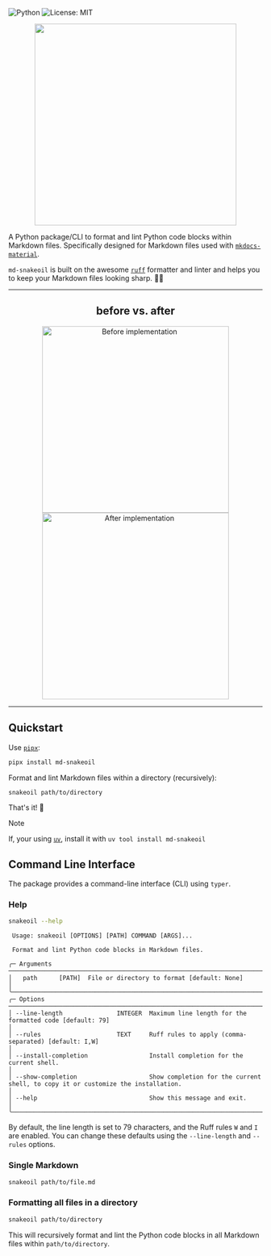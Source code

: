 ![Python](https://img.shields.io/badge/Python-3.12%20%7C%203.13-blue)
![License: MIT](https://img.shields.io/badge/License-MIT-yellow.svg)

<p align="center">
    <img src="https://raw.githubusercontent.com/mciwing/md-snakeoil/refs/heads/main/.assets/md-snakeoil.png" width="400" height="400">
</p>

A Python package/CLI to format and lint Python code blocks within Markdown 
files.
Specifically designed for Markdown files used with 
[`mkdocs-material`](https://squidfunk.github.io/mkdocs-material/).

`md-snakeoil` is built on the awesome [`ruff`](https://docs.astral.sh/ruff/)
formatter and linter and helps you to keep your Markdown files looking 
sharp. 🤙🏽

---

<h2 align="center"> before vs. after</h2>

<p align="center">
  <img src="https://raw.githubusercontent.com/mciwing/md-snakeoil/refs/heads/main/.assets/before.png" width="370" alt="Before implementation">
  <img src="https://raw.githubusercontent.com/mciwing/md-snakeoil/refs/heads/main/.assets/after.png" width="370" alt="After implementation">
</p>

<hr>

## Quickstart

Use [`pipx`](https://pipx.pypa.io/stable/installation/): 

```bash
pipx install md-snakeoil
```

Format and lint Markdown files within a directory (recursively):

```bash
snakeoil path/to/directory
```

That's it! 🚀

> [!NOTE]
> If, your using [`uv`](https://docs.astral.sh/uv/getting-started/installation/), install it with `uv tool install md-snakeoil`

## Command Line Interface

The package provides a command-line interface (CLI) using `typer`.

### Help

```bash
snakeoil --help
```

```                                                                                                                                                                                                                                                                                                   
 Usage: snakeoil [OPTIONS] [PATH] COMMAND [ARGS]...                                                                                              
                                                                                                                                                 
 Format and lint Python code blocks in Markdown files.

╭─ Arguments ───────────────────────────────────────────────────────────────────────────────────────────────────────────────────────────────────╮
│   path      [PATH]  File or directory to format [default: None]                                                                               │
╰───────────────────────────────────────────────────────────────────────────────────────────────────────────────────────────────────────────────╯
╭─ Options ─────────────────────────────────────────────────────────────────────────────────────────────────────────────────────────────────────╮
│ --line-length               INTEGER  Maximum line length for the formatted code [default: 79]                                                 │
│ --rules                     TEXT     Ruff rules to apply (comma-separated) [default: I,W]                                                     │
│ --install-completion                 Install completion for the current shell.                                                                │
│ --show-completion                    Show completion for the current shell, to copy it or customize the installation.                         │
│ --help                               Show this message and exit.                                                                              │
╰───────────────────────────────────────────────────────────────────────────────────────────────────────────────────────────────────────────────
```

By default, the line length is set to 79 characters, and the Ruff rules `W` and
`I` are enabled. You can change these defaults using the `--line-length` and
`--rules` options.

### Single Markdown

```bash
snakeoil path/to/file.md
```

### Formatting all files in a directory

```bash
snakeoil path/to/directory
```

This will recursively format and lint the Python code blocks in all Markdown
files within `path/to/directory`.
